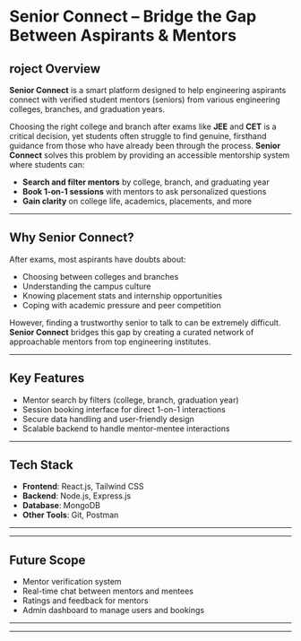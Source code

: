 #  Senior Connect – Bridge the Gap Between Aspirants & Mentors

## roject Overview

**Senior Connect** is a smart platform designed to help engineering aspirants connect with verified student mentors (seniors) from various engineering colleges, branches, and graduation years. 

Choosing the right college and branch after exams like **JEE** and **CET** is a critical decision, yet students often struggle to find genuine, firsthand guidance from those who have already been through the process. **Senior Connect** solves this problem by providing an accessible mentorship system where students can:

- **Search and filter mentors** by college, branch, and graduating year  
- **Book 1-on-1 sessions** with mentors to ask personalized questions  
-  **Gain clarity** on college life, academics, placements, and more

---

##  Why Senior Connect?

After exams, most aspirants have doubts about:
- Choosing between colleges and branches
- Understanding the campus culture
- Knowing placement stats and internship opportunities
- Coping with academic pressure and peer competition

However, finding a trustworthy senior to talk to can be extremely difficult. **Senior Connect** bridges this gap by creating a curated network of approachable mentors from top engineering institutes.

---

##  Key Features

-  Mentor search by filters (college, branch, graduation year)
-  Session booking interface for direct 1-on-1 interactions
-  Secure data handling and user-friendly design
-  Scalable backend to handle mentor-mentee interactions

---

## Tech Stack

- **Frontend**: React.js, Tailwind CSS
- **Backend**: Node.js, Express.js
- **Database**: MongoDB
- **Other Tools**: Git, Postman

---


---



##  Future Scope

- Mentor verification system
- Real-time chat between mentors and mentees
- Ratings and feedback for mentors
- Admin dashboard to manage users and bookings

---

---



